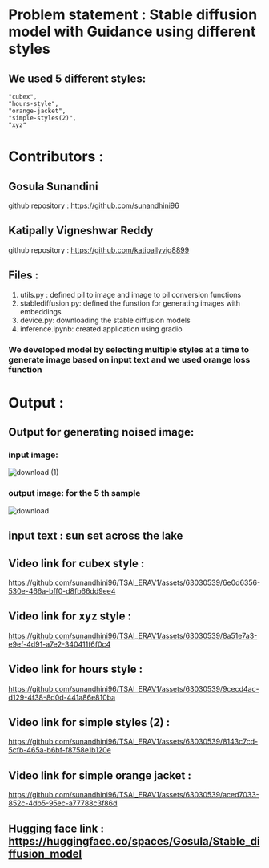 # Problem statement : Stable diffusion model with Guidance using different styles

## We used 5 different styles:     
    "cubex",
    "hours-style",
    "orange-jacket",
    "simple-styles(2)",
    "xyz"

#  Contributors :

## Gosula Sunandini 
github repository : https://github.com/sunandhini96
## Katipally Vigneshwar Reddy
github repository : https://github.com/katipallyvig8899

## Files :

1. utils.py : defined pil to image and image to pil conversion functions
2. stablediffusion.py: defined the funstion for generating images with embeddings
3. device.py: downloading the stable diffusion models
4. inference.ipynb: created application using gradio

### We developed model by selecting multiple styles at a time to generate image based on input text and we used orange loss function

# Output : 

## Output for generating noised image:

### input image:
![download (1)](https://github.com/sunandhini96/TSAI_ERAV1/assets/63030539/51fa8789-881c-4495-858f-2334a7937769)

### output image: for the 5 th sample
![download](https://github.com/sunandhini96/TSAI_ERAV1/assets/63030539/57a43224-e396-4623-aa20-0901d7e87be3)


## input text : sun set across the lake

## Video link for cubex style : 

https://github.com/sunandhini96/TSAI_ERAV1/assets/63030539/6e0d6356-530e-466a-bff0-d8fb66dd9ee4

## Video link for xyz style : 

https://github.com/sunandhini96/TSAI_ERAV1/assets/63030539/8a51e7a3-e9ef-4d91-a7e2-340411f6f0c4



## Video link for hours style : 

https://github.com/sunandhini96/TSAI_ERAV1/assets/63030539/9cecd4ac-d129-4f38-8d0d-441a86e810ba

## Video link for simple styles (2) : 

https://github.com/sunandhini96/TSAI_ERAV1/assets/63030539/8143c7cd-5cfb-465a-b6bf-f8758e1b120e

## Video link for simple orange jacket : 

https://github.com/sunandhini96/TSAI_ERAV1/assets/63030539/aced7033-852c-4db5-95ec-a77788c3f86d

##  Hugging face link : https://huggingface.co/spaces/Gosula/Stable_diffusion_model

